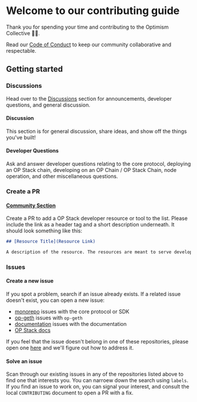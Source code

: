 # Welcome to our contributing guide

Thank you for spending your time and contributing to the Optimism Collective :red_circle::sparkles:.

Read our [Code of Conduct](./CODE_OF_CONDUCT.md) to keep our community collaborative and respectable.

## Getting started

### Discussions

Head over to the [Discussions](https://github.com/ethereum-optimism/developers/discussions) section for announcements, developer questions, and general discussion.

#### Discussion

This section is for general discussion, share ideas, and show off the things you've built!

#### Developer Questions

Ask and answer developer questions relating to the core protocol, deploying an OP Stack chain, developing on an OP Chain / OP Stack Chain, node operation, and other miscellaneous questions.

### Create a PR

#### [Community Section](../community) 

Create a PR to add a OP Stack developer resource or tool to the list. Please include the link as a header tag and a short description underneath. It should look something like this:

```md
## [Resource Title](Resource Link)

A description of the resource. The resources are meant to serve developers. Please keep the description to the point.
```

### Issues

#### Create a new issue

If you spot a problem, search if an issue already exists. If a related issue doesn't exist, you can open a new issue:

- [monorepo](https://github.com/ethereum-optimism/optimism) issues with the core protocol or SDK
- [op-geth](https://github.com/ethereum-optimism/op-geth) issues with `op-geth` 
- [documentation](https://github.com/ethereum-optimism/community-hub) issues with the documentation
- [OP Stack docs](https://github.com/ethereum-optimism/stack-docs)

If you feel that the issue doesn't belong in one of these repositories, please open one [here](https://github.com/ethereum-optimism/developers/issues) and we'll figure out how to address it.

#### Solve an issue

Scan through our existing issues in any of the repositories listed above to find one that interests you. You can narroew down the search using `labels`. If you find an issue to work on, you can signal your interest, and consult the local `CONTRIBUTING` document to open a PR with a fix.

